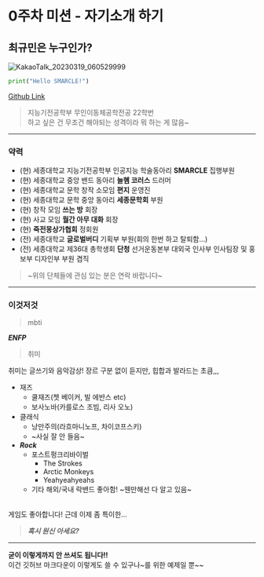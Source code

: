 # 0주차 미션 - 자기소개 하기
## 최규민은 누구인가?

![KakaoTalk_20230319_060529999](https://user-images.githubusercontent.com/77739745/226140394-844d0557-09ca-4d22-ac8d-10549a10363a.jpg)

```python
print("Hello SMARCLE!")
```

[Github Link](https://github.com/catuscio)

> 지능기전공학부 무인이동체공학전공 22학번\
> 하고 싶은 건 무조건 해야되는 성격이라 뭐 하는 게 많음~

---
### 약력
- (현) 세종대학교 지능기전공학부 인공지능 학술동아리 __SMARCLE__ 집행부원
- (현) 세종대학교 중앙 밴드 동아리 __늘혬 코러스__ 드러머
- (현) 세종대학교 문학 창작 소모임 __편지__ 운영진
- (현) 세종대학교 문학 중앙 동아리 __세종문학회__ 부원
- (현) 창작 모임 __쓰는 방__ 회장
- (현) 사교 모임 __월간 아무 대화__ 회장
- (현) __죽전몽상가협회__ 정회원
- (전) 세종대학교 __글로벌버디__ 기획부 부원(회의 한번 하고 탈퇴함...)
- (전) 세종대학교 제36대 총학생회 __단청__ 선거운동본부 대외국 인사부 인사팀장 및 홍보부 디자인부 부원 겸직
> ~위의 단체들에 관심 있는 분은 연락 바랍니다~

---
### 이것저것
> mbti

__*ENFP*__

> 취미

취미는 글쓰기와 음악감상! 장르 구분 없이 듣지만, 힙합과 발라드는 초큼,,,
- 재즈
  - 쿨재즈(쳇 베이커, 빌 에반스 etc)
  - 보사노바(카를로스 조빔, 리사 오노)
- 클래식
  - 낭만주의(라흐마니노프, 차이코프스키)
  - ~사실 잘 안 들음~
- __*Rock*__
  - 포스트펑크리바이벌
    - The Strokes
    - Arctic Monkeys
    - Yeahyeahyeahs
  - 기타 해외/국내 락밴드 좋아함! ~웬만해선 다 알고 있음~

\
게임도 좋아합니다! 근데 이제 좀 특이한...
> __*혹시 원신 아세요?*__

---
__굳이 이렇게까지 안 쓰셔도 됩니다!!__\
이건 깃허브 마크다운이 이렇게도 쓸 수 있구나~를 위한 예제일 뿐~~
